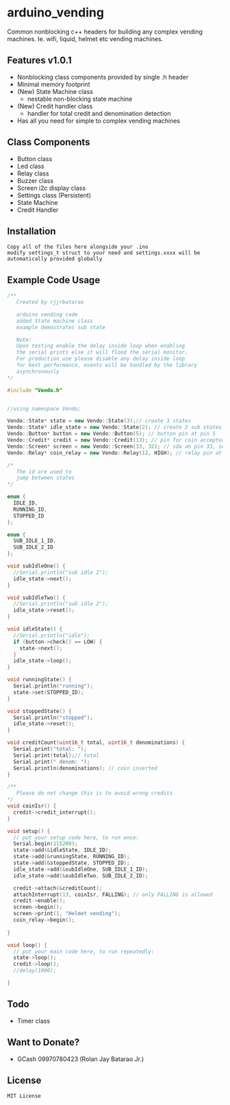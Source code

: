 # arduino_vending
Common nonblocking c++ headers for building any complex vending machines. Ie. wifi, liquid, helmet etc vending machines.

## Features v1.0.1
- Nonblocking class components provided by single .h header
- Minimal memory footprint
- (New) State Machine class
  - nestable non-blocking state machine
- (New) Credit handler class
  - handler for total credit and denomination detection
- Has all you need for simple to complex vending machines

## Class Components
- Button class
- Led class
- Relay class
- Buzzer class
- Screen i2c display class
- Settings class (Persistent)
- State Machine
- Credit Handler

## Installation
```
Copy all of the files here alongside your .ino
modify settings_t struct to your need and settings.xxxx will be 
automatically provided globally
```

## Example Code Usage
```c++
/**
   Created by rjjrbatarao

   arduino vending code
   added State machine class
   example demostrates sub state

   Note:
   Upon testing enable the delay inside loop when enabling
   the serial prints else it will flood the serial monitor.
   For production use please disable any delay inside loop
   for best performance, events will be handled by the library
   asynchronously
*/

#include "Vendo.h"


//using namespace Vendo;

Vendo::State* state = new Vendo::State(3);// create 3 states
Vendo::State* idle_state = new Vendo::State(2); // create 2 sub states
Vendo::Button* button = new Vendo::Button(5); // button pin at pin 5
Vendo::Credit* credit = new Vendo::Credit(13); // pin for coin acceptor
Vendo::Screen* screen = new Vendo::Screen(33, 32); // sda on pin 33, scl on pin 32
Vendo::Relay* coin_relay = new Vendo::Relay(12, HIGH); // relay pin at pin 12 ouput is logic low

/*
   The id are used to
   jump between states
*/

enum {
  IDLE_ID,
  RUNNING_ID,
  STOPPED_ID
};

enum {
  SUB_IDLE_1_ID,
  SUB_IDLE_2_ID
};

void subIdleOne() {
  //Serial.println("sub idle 1");
  idle_state->next();
}

void subIdleTwo() {
  //Serial.println("sub idle 2");
  idle_state->reset();
}

void idleState() {
  //Serial.println("idle");
  if (button->check() == LOW) {
    state->next();
  }
  idle_state->loop();
}

void runningState() {
  Serial.println("running");
  state->set(STOPPED_ID);
}

void stoppedState() {
  Serial.println("stopped");
  idle_state->reset();
}

void creditCount(uint16_t total, uint16_t denominations) {
  Serial.print("total: ");
  Serial.print(total);// total
  Serial.print(" denom: ");
  Serial.println(denominations); // coin inserted
}

/**
   Please do not change this is to avoid wrong credits
*/
void coinIsr() {
  credit->credit_interrupt();
}

void setup() {
  // put your setup code here, to run once:
  Serial.begin(115200);
  state->add(&idleState, IDLE_ID);
  state->add(&runningState, RUNNING_ID);
  state->add(&stoppedState, STOPPED_ID);
  idle_state->add(&subIdleOne, SUB_IDLE_1_ID);
  idle_state->add(&subIdleTwo, SUB_IDLE_2_ID);

  credit->attach(&creditCount);
  attachInterrupt(13, coinIsr, FALLING); // only FALLING is allowed
  credit->enable();
  screen->begin();
  screen->print(1, "Helmet vending");
  coin_relay->begin();
 
}

void loop() {
  // put your main code here, to run repeatedly:
  state->loop();
  credit->loop();
  //delay(1000);

}

```

## Todo
- Timer class

## Want to Donate?
- GCash 09970780423 (Rolan Jay Batarao Jr.)

## License
`
MIT License
`
